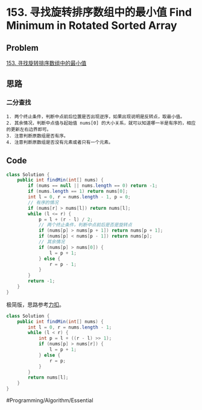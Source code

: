 # 153. 寻找旋转排序数组中的最小值 Find Minimum in Rotated Sorted Array

## Problem

[153. 寻找旋转排序数组中的最小值](https://leetcode-cn.com/problems/find-minimum-in-rotated-sorted-array/) 

## 思路

### 二分查找

	1. 两个终止条件，判断中点前后位置是否出现逆序，如果出现说明是反转点，取最小值。
	2. 其余情况，判断中点值与起始值 nums[0] 的大小关系，就可以知道哪一半是有序的，相应的更新左右边界即可。
	3. 注意判断原数组是否有序。
	4. 注意判断原数组是否没有元素或者只有一个元素。

## Code

```java
class Solution {
    public int findMin(int[] nums) {
        if (nums == null || nums.length == 0) return -1;
        if (nums.length == 1) return nums[0];
        int l = 0, r = nums.length - 1, p = 0;
        // 有序的情况
        if (nums[r] > nums[l]) return nums[l];
        while (l <= r) {
            p = l + (r - l) / 2;
            // 两个终止条件，判断中点前后是否是旋转点
            if (nums[p] > nums[p + 1]) return nums[p + 1];
            if (nums[p] < nums[p - 1]) return nums[p];
            // 其余情况
            if (nums[p] > nums[0]) {
                l = p + 1;
            } else {
                r = p - 1;
            }
        }
        return -1;
    }
}
```

极简版，思路参考[力扣](https://leetcode-cn.com/problems/find-minimum-in-rotated-sorted-array/solution/er-fen-cha-zhao-wei-shi-yao-zuo-you-bu-dui-cheng-z/)。

```java
class Solution {
    public int findMin(int[] nums) {
        int l = 0, r = nums.length - 1;
        while (l < r) {
            int p = l + ((r - l) >> 1);
            if (nums[p] > nums[r]) {
                l = p + 1;
            } else {
                r = p;
            }
        }
        return nums[l];
    }
}
```

#Programming/Algorithm/Essential

